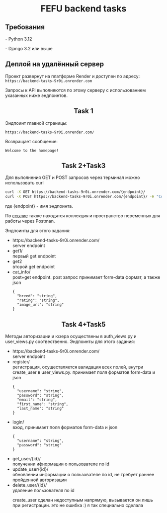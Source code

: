 <h1 align="center">FEFU backend tasks</h1>

<h2>Требования</h2>
<p>- Python 3.12</p>
<p>- Django 3.2 или выше</p>

<h2>Деплой на удалённый сервер</h2>

Проект развернут на платформе Render и доступен по адресу:
```https://backend-tasks-9r0i.onrender.com```

Запросы к API выполняются по этому серверу с использованием указанных ниже эндпоинтов.

<h2 align="center">Task 1</h2>


Эндпоинт главной страницы:

```https://backend-tasks-9r0i.onrender.com/```

Возвращает сообщение:

```Welcome to the homepage!```

<h2 align="center">Task 2+Task3</h2>
Для выполнения GET и POST запросов через терминал можно использовать curl

```bash
curl -X GET https://backend-tasks-9r0i.onrender.com/{endpoint}/
curl -X POST https://backend-tasks-9r0i.onrender.com/{endpoint}/ -H "Content-Type: application/json" -d '{"key": "value"}
```
где {endpoint} - имя эндпоинта.

По <a href="https://disk.yandex.ru/d/AWNMfRUiP4T5_w">ссылке</a> также находятся коллекция и пространство переменных для работы через Postman. 

Эндпоинты для этого задания:
<ul>
  <li>https://backend-tasks-9r0i.onrender.com/</li> server endpoint
  <li>get1/</li> первый get endpoint
  <li>get2</li> второй get endpoint
  <li>cat_info/</li> post+get endpoint. post запрос принимает form-data формат, а также json 
  
```
{
  "breed": "string",
  "rating": "string",
  "image_url": "string"
}
```
</ul>

<h2 align="center">Task 4+Task5</h2>
Методы авторизации и юзера осуществены в auth_views.py и user_views.py соотвественно. 
Эндпоинты для этого задания:
<ul>
  <li>https://backend-tasks-9r0i.onrender.com/</li> server endpoint
  <li>register/</li> регистрация, осуществляется валидация всех полей, внутри create_user в user_views.py. принимает поля форматов form-data и json
  
  ```
  {
    "username": "string",
    "password": "string",
    "email": "string",
    "first_name": "string",
    "last_name": "string"
  }
  ```
  <li>login/</li> вход, принимает поля форматов form-data и json
  
  ```
  {
    "username": "string",
    "password": "string"
  }
  ```
  <li>get_user/{id}/</li> получении ифнормации о пользователе по id 
  <li>update_user/{id}/</li> обновлении информации о пользователе по id, не требует раннее пройденной авторизации
  <li>delete_user/{id}/</li> удаление пользователя по id

  create_user сделан недоступным напрямую, вызывается он лишь при регистрации. это не ошибка :) я так специально сделала
  
